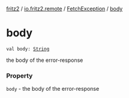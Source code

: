 [fritz2](../../index.md) / [io.fritz2.remote](../index.md) / [FetchException](index.md) / [body](./body.md)

# body

`val body: `[`String`](https://kotlinlang.org/api/latest/jvm/stdlib/kotlin/-string/index.html)

the body of the error-response

### Property

`body` - the body of the error-response